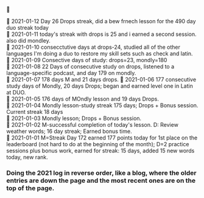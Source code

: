  :large_blue_circle:  <br>
 
 :large_blue_circle: 2021-01-12 Day 26 Drops streak, did a bew frnech lesson for the 490 day duo streak today <br>
 :large_blue_circle: 2021-01-11 today's streak with drops is 25 and i earned a second session. also did mondley. <br>
 :large_blue_circle:  2021-01-10 consecctutive days at drops-24, studied all of the other languages I'm doing a duo to restore my skill sets such as check and latin.<br>
 :large_blue_circle: 2021-01-09 Consective days of study: drops=23, mondly=180 <br>
  :large_blue_circle: 2021-01-08 22 Days of consecutive study on drops, listened to a language-specific podcast, and day 179 on mondly.  <br>
 :large_blue_circle: 2021-01-07 178 days M and 21 days drops. 
 :large_blue_circle: 2021-01-06 177 consecutive study days of Mondly, 20 days Drops; began and earned level one in Latin at DUO.  <br>
 :large_blue_circle: 2021-01-05 176 days of MOndly lesson and 19 days Drops.  <br>
 :large_blue_circle: 2021-01-04 Mondly lesson-study streak 175 days; Drops + Bonus session. Current streak 18 days <br>
 :large_blue_circle: 2021-01-03 Mondly lesson; Drops + Bonus session.  <br>
 :large_blue_circle: 2021-01-02 M-successful completion of today's lesson. D: Review weather words; 16 day streak; Earned bonus time. <br>
 :large_blue_circle: 2021-01-01 M=Streak Day 172 earned 177 points today for 1st place on the leaderboard (not hard to do at the beginning of the month); D=2 practice sessions plus bonus work, earned for streak: 15 days, added 15 new words today, new rank.  <br>

### Doing the 2021 log in reverse order, like a blog, where the older entries are down the page and the most recent ones are on the top of the page. 
